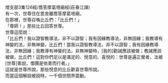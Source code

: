 增支部3集126經/喬答摩葛塔廟經(莊春江譯)  
有一次，世尊住在毘舍離喬答摩葛塔廟。  
在那裡，世尊召喚比丘們：「比丘們！」  
「尊師！」那些比丘回答世尊。  
世尊這麼說：  
「比丘們！我以證智教導法，非不以證智；我有因緣教導法，非無因緣；我教導有神變的法，非無神變，比丘們！當我以證智教導法，非不以證智；我有因緣教導法，非無因緣；我教導有神變的法，非無神變時，[我的]勸誡應該被做；教誡應該被做，比丘們！這對你們足以是滿足的、悅意的、喜悅的：世尊是遍正覺者，法被[世尊]善說，僧團是依善而行者。」  
這就是世尊所說，那些悅意的比丘歡喜世尊所說。  
而當這個解說被說時，一千個世間界震動。  
  
  

